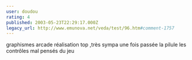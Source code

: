 ```yaml
---
user: doudou
rating: 4
published: 2003-05-23T22:29:17.000Z
legacy_url: http://www.emunova.net/veda/test/96.htm#comment-1757
---
```

graphismes arcade réalisation top ,très sympa une fois passée la pilule les contrôles mal pensés du jeu